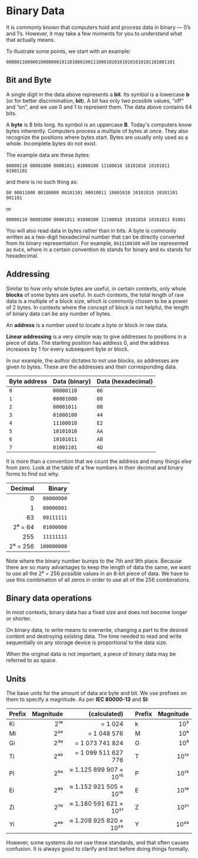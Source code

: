 # Binary Data

It is commonly known that computers hold and process data in binary — 0’s and 1’s. However, it may take a few moments for you to understand what that actually means.

To illustrate some points, we start with an example:

```
0000011000001000000010110100010011100010101010101010101101001101
```

## Bit and Byte

A single digit in the data above represents a **bit**. Its symbol is a lowercase **b** (or for better discrimination, **bit**). A bit has only two possible values, “off” and “on”, and we use 0 and 1 to represent them. The data above contains 64 bits.

A **byte** is 8 bits long. Its symbol is an uppercase **B**. Today's computers know bytes inherently. Computers process a multiple of bytes at once. They also recognize the positions where bytes start. Bytes are usually only used as a whole. Incomplete bytes do not exist.

The example data are these bytes:

```
00000110 00001000 00001011 01000100 11100010 10101010 10101011 01001101
```

and there is no such thing as:

```
00 00011000 00100000 00101101 00010011 10001010 10101010 10101101 001101
```

or

```
00000110 00001000 00001011 01000100 11100010 10101010 10101011 01001
```

You will also read data in bytes rather than in bits. A byte is commonly written as a two-digit hexadecimal number that can be directly converted from its binary representation. For example, `0b11100100` will be represented as `0xE4`, where in a certain convention `0b` stands for binary and `0x` stands for hexadecimal.

## Addressing

Similar to how only whole bytes are useful, in certain contexts, only whole **blocks** of some bytes are useful. In such contexts, the total length of raw data is a multiple of a block size, which is commonly chosen to be a power of 2 bytes. In contexts where the concept of block is not helpful, the length of binary data can be any number of bytes.

An **address** is a number used to locate a byte or block in raw data.

**Linear addressing** is a very simple way to give addresses to positions in a piece of data. The starting position has address 0, and the address increases by 1 for every subsequent byte or block.

In our example, the author dictates to not use blocks, so addresses are given to bytes. These are the addresses and their corresponding data.

| Byte address | Data (binary) | Data (hexadecimal) |
| ------------ | ------------- | ------------------ |
| `0`          | `00000110`    | `06`               |
| `1`          | `00001000`    | `08`               |
| `2`          | `00001011`    | `0B`               |
| `3`          | `01000100`    | `44`               |
| `4`          | `11100010`    | `E2`               |
| `5`          | `10101010`    | `AA`               |
| `6`          | `10101011`    | `AB`               |
| `7`          | `01001101`    | `4D`               |

It is more than a convention that we count the address and many things else from zero. Look at the table of a few numbers in their decimal and binary forms to find out why.

|  Decimal |      Binary |
| -------: | ----------: |
|        0 |  `00000000` |
|        1 |  `00000001` |
|       63 |  `00111111` |
|  2⁶ = 64 |  `01000000` |
|      255 |  `11111111` |
| 2⁸ = 256 | `100000000` |

Note where the binary number bumps to the 7th and 9th place. Because there are so many advantages to keep the length of data the same, we want to use all the 2⁸ = 256 possible values in an 8-bit piece of data. We have to use this combination of all zeros in order to use all of the 256 combinations.

## Binary data operations

In most contexts, binary data has a fixed size and does not become longer or shorter. 

On binary data, to write means to overwrite, changing a part to the desired content and destroying existing data. The time needed to read and write sequentially on any storage device is proportional to the data size.

When the original data is not important, a piece of binary data may be referred to as space.

## Units

The base units for the amount of data are byte and bit. We use prefixes on them to specify a magnitude. As per **IEC 80000-13** and **SI**:

| Prefix | Magnitude |           (calculated) |     | Prefix | Magnitude |
| ------ | --------: | ---------------------: | --- | ------ | --------: |
| Ki     |       2¹⁰ |                = 1 024 |     | k      |       10³ |
| Mi     |       2²⁰ |            = 1 048 576 |     | M      |       10⁶ |
| Gi     |       2³⁰ |        = 1 073 741 824 |     | G      |       10⁹ |
| Ti     |       2⁴⁰ |    = 1 099 511 627 776 |     | T      |      10¹² |
| Pi     |       2⁵⁰ | ≈ 1.125 899 907 × 10¹⁵ |     | P      |      10¹⁵ |
| Ei     |       2⁶⁰ | ≈ 1.152 921 505 × 10¹⁸ |     | E      |      10¹⁸ |
| Zi     |       2⁷⁰ | ≈ 1.180 591 621 × 10²¹ |     | Z      |      10²¹ |
| Yi     |       2⁸⁰ | ≈ 1.208 925 820 × 10²⁴ |     | Y      |      10²⁴ |

However, some systems do not use these standards, and that often causes confusion. It is always good to clarify and test before doing things formally.
